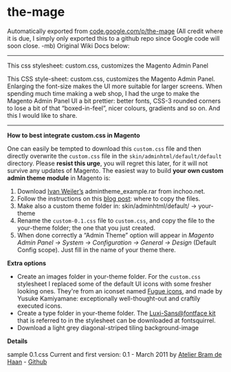 # the-mage
Automatically exported from <a href="https://code.google.com/archive/p/the-mage/">code.google.com/p/the-mage</a> (All credit where it is due, I simply only exported this to a github repo since Google code will soon close. -mb) Original Wiki Docs below:

------------------------------------------------------------------------
This css stylesheet: custom.css, customizes the Magento Admin Panel

This CSS style-sheet: custom.css, customizes the Magento Admin Panel. Enlarging the font-size makes the UI more suitable for larger screens. When spending much time making a web shop, I had the urge to make the Magento Admin Panel UI a bit prettier: better fonts, CSS-3 rounded corners to lose a bit of that “boxed-in-feel”, nicer colours, gradients and so on. And this I would like to share.

------------------------------------------------------------------------

<b>How to best integrate custom.css in Magento</b>

One can easily be tempted to download this `custom.css` file and then directly overwrite the `custom.css` file in the `skin/adminhtml/default/default` directory. 
Please <b>resist this urge</b>, you will regret this later, for it will not survive any updates of Magento. 
The easiest way to build <b>your own custom admin theme module</b> in Magento is: 

1. Download <a href="http://inchoo.net/author/weiler/">Ivan Weiler’s</a> admintheme_example.rar from inchoo.net. 
2. Follow the instructions on this <a href="http://inchoo.net/magento/custom-admin-theme-in-magento/">blog post</a>: where to copy the files. 
3. Make also a custom theme folder in: skin/adminhtml/default/ -> your-theme 
4. Rename the `custom-0.1.css` file to `custom.css`, and copy the file to the your-theme folder; the one that you just created. 
5. When done correctly a “Admin Theme” option will appear in <i>Magento Admin Panel -> System -> Configuration -> General -> Design</i> (Default Config scope). Just fill in the name of your theme there.

<b>Extra options</b>

- Create an images folder in your-theme folder. For the `custom.css` stylesheet I replaced some of the default UI icons with some fresher looking ones. They're from an iconset named <a href="http://p.yusukekamiyamane.com/">Fugue icons</a>, and made by Yusuke Kamiyamane: exceptionally well-thought-out and craftily executed icons.
- Create a type folder in your-theme folder. The <a href="http://www.fontsquirrel.com/fonts/Luxi-Sans">Luxi-Sans@fontface kit</a> that is referred to in the stylesheet can be downloaded at fontsquirrel.
- Download a light grey diagonal-striped tiling background-image

<b>Details</b>

sample 0.1.css Current and first version: 0.1 - March 2011 by <a href="http://atelierbramdehaan.nl/">Atelier Bram de Haan</a> - <a href="https://github.com/atelierbram">Github</a>
